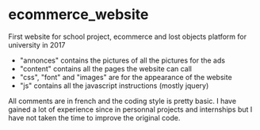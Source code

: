 # ecommerce_website
First website for school project, ecommerce and lost objects platform for university in 2017

  - "annonces" contains the pictures of all the pictures for the ads
  - "content" contains all the pages the website can call
  - "css", "font" and "images" are for the appearance of the website
  - "js" contains all the javascript instructions (mostly jquery)
  
All comments are in french and the coding style is pretty basic. I have gained a lot of experience since in personnal projects and internships but I have not taken the time to improve the original code.
